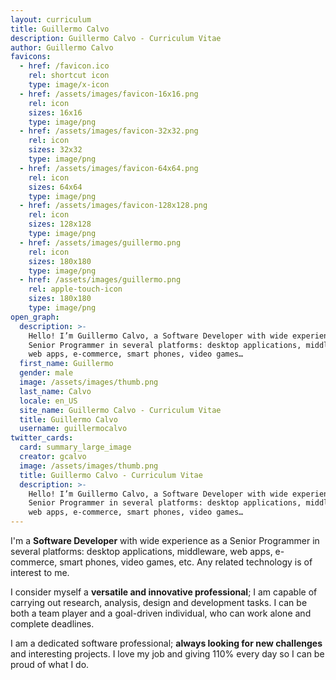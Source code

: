 ```yaml
---
layout: curriculum
title: Guillermo Calvo
description: Guillermo Calvo - Curriculum Vitae
author: Guillermo Calvo
favicons:
  - href: /favicon.ico
    rel: shortcut icon
    type: image/x-icon
  - href: /assets/images/favicon-16x16.png
    rel: icon
    sizes: 16x16
    type: image/png
  - href: /assets/images/favicon-32x32.png
    rel: icon
    sizes: 32x32
    type: image/png
  - href: /assets/images/favicon-64x64.png
    rel: icon
    sizes: 64x64
    type: image/png
  - href: /assets/images/favicon-128x128.png
    rel: icon
    sizes: 128x128
    type: image/png
  - href: /assets/images/guillermo.png
    rel: icon
    sizes: 180x180
    type: image/png
  - href: /assets/images/guillermo.png
    rel: apple-touch-icon
    sizes: 180x180
    type: image/png
open_graph:
  description: >-
    Hello! I’m Guillermo Calvo, a Software Developer with wide experience as a
    Senior Programmer in several platforms: desktop applications, middleware,
    web apps, e-commerce, smart phones, video games…
  first_name: Guillermo
  gender: male
  image: /assets/images/thumb.png
  last_name: Calvo
  locale: en_US
  site_name: Guillermo Calvo - Curriculum Vitae
  title: Guillermo Calvo
  username: guillermocalvo
twitter_cards:
  card: summary_large_image
  creator: gcalvo
  image: /assets/images/thumb.png
  title: Guillermo Calvo - Curriculum Vitae
  description: >-
    Hello! I’m Guillermo Calvo, a Software Developer with wide experience as a
    Senior Programmer in several platforms: desktop applications, middleware,
    web apps, e-commerce, smart phones, video games…
---
```


I'm a **Software Developer** with wide experience as a Senior Programmer in several platforms: desktop applications, middleware, web apps, e-commerce, smart phones, video games, etc. Any related technology is of interest to me.

I consider myself a **versatile and innovative professional**; I am capable of carrying out research, analysis, design and development tasks. I can be both a team player and a goal-driven individual, who can work alone and complete deadlines.

I am a dedicated software professional; **always looking for new challenges** and interesting projects. I love my job and giving 110% every day so I can be proud of what I do.
